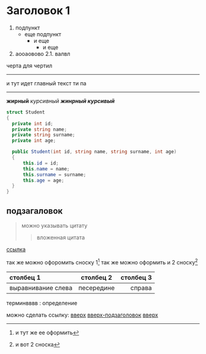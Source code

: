 <a id = "verh"></a>

# Заголовок 1

1. подпункт 
    * еще подпункт
        * и еще
            * и еще
2. аооаовово
    2.1. валвл

черта для чертил
***
и тут идет главный текст ти па
***
**жирный**
*курсивный*
***жинрный курсивый***

  ```csharp
  struct Student
{
    private int id;
    private string name;
    private string surname;
    private int age;

    public Student(int id, string name, string surname, int age)
    {
        this.id = id;
        this.name = name;
        this.surname = surname;
        this.age = age;
    }
}
```
## подзагаловок
> можно указывать цитату
>>вложенная цитата

[ссылка](https://www.youtube.com/watch?v=syrGPPekLHQ&ab_channel=ITDoctor)

так же можно офоромить сноску 1[^1] так же можно оформить и 2 сноску[^2]

столбец 1| столбец 2| столбец 3
:--------|:---------:|---------:
выравнивание слева | песередине | справа

терминвввв
: определение

можно сделать ссылку:
[вверх](#заголовок-1)
[вверх-подзаголовок](#подзагаловок)
[вверх](#verh)



[^1]: и тут же ее оформить
[^2]: и вот 2 сноска
